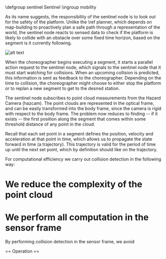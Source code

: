 \defgroup sentinel Sentinel
\ingroup mobility

As its name suggests, the responsibility of the sentinel node is to look out for the safety of the platform. Unlike the \ref planner, which depends on map-building to proactively plan a safe path through a representation of the world, the sentinel node reacts to sensed data to check if the platform is likely to collide with an obstacle over some fixed time horizon, based on the segment is it currently following.

![alt text](../images/mobility/sentinel.png "Collision avoidance")

When the choreographer begins executing a segment, it starts a parallel action request to the sentinel node, which signals to the sentinel node that it must start watching for collisions. When an upcoming collision is predicted, this information is sent as feedback to the choreographer. Depending on the time to collision, the choreographer might choose to either stop the platform or to replan a new segment to get to the desired station.

The sentinel node subscribes to point cloud measurements from the Hazard Camera (hazcam). The point clouds are represented in the optical frame, and can be easily transformed into the body frame, since the camera is rigid with respect to the body frame. The problem now reduces to finding -- if it exists -- the first position along the segment that comes within some threshold distance of any point in the cloud.

Recall that each set point in a segment defines the position, velocity and acceleration at that point in time, which allows us to propagate the state forward in time (a trajectory). This trajectory is valid for the period of time up until the next set point, which by definition should like on the trajectory. 

For computational efficiency we carry out collision detection in the following way:
# We reduce the complexity of the point cloud 
# We perform all computation in the sensor frame

By performing collision detection in the sensor frame, we avoid

== Operation ==
